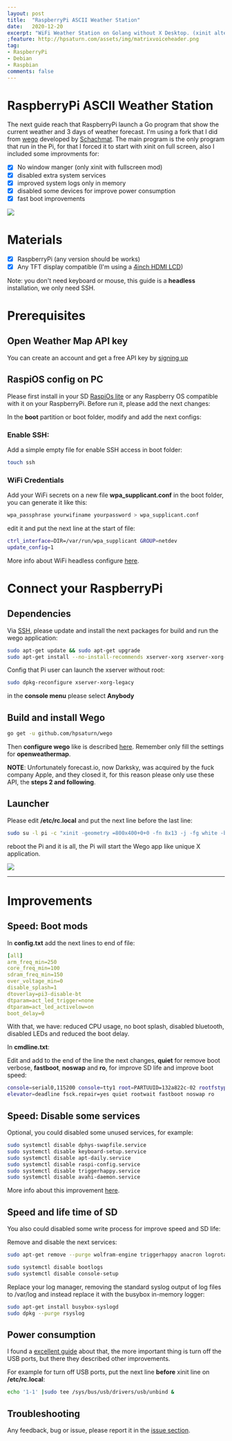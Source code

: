 ```yaml
---
layout: post
title:  "RaspberryPi ASCII Weather Station"
date:   2020-12-20
excerpt: "WiFi Weather Station on Golang without X Desktop. (xinit alternative)"
;feature: http://hpsaturn.com/assets/img/matrixvoiceheader.png
tag:
- RaspberryPi
- Debian
- Raspbian
comments: false
---
```


# RaspberryPi ASCII Weather Station

The next guide reach that RaspberryPi launch a Go program that show the current weather and 3 days of weather forecast. I'm using a fork that I did from [wego](https://github.com/hpsaturn/wego) developed by [Schachmat](https://github.com/schachmat). The main program is the only program that run in the Pi, for that I forced it to start with xinit on full screen, also I included some improvments for:

- [x] No window manger (only xinit with fullscreen mod)
- [x] disabled extra system services
- [x] improved system logs only in memory
- [x] disabled some devices for improve power consumption
- [x] fast boot improvements

<a href="" target="_blank"><img src="{{ site.url }}/assets/img/ascii_weather_station.jpg" align="center"></a>

# Materials

- [x] RaspberryPi (any version should be works)
- [x] Any TFT display compatible (I'm using a [4inch HDMI LCD](https://www.waveshare.com/wiki/4inch_HDMI_LCD_(H)))

Note: you don't need keyboard or mouse, this guide is a **headless** installation, we only need SSH.

# Prerequisites

## Open Weather Map API key

You can create an account and get a free API key by [signing up](https://home.openweathermap.org/users/sign_up)

## RaspiOS config on PC

Please first install in your SD [RaspiOs lite](https://www.raspberrypi.org/software/operating-systems/) or any Raspberry OS compatible with it on your RaspberryPi. Before run it, please add the next changes:

In the **boot** partition or boot folder, modify and add the next configs:

### Enable SSH:

Add a simple empty file for enable SSH access in boot folder:

```bash
touch ssh
``` 

### WiFi Credentials

Add your WiFi secrets on a new file **wpa_supplicant.conf** in the boot folder, you can generate it like this:

```bash
wpa_passphrase yourwifiname yourpassword > wpa_supplicant.conf
```

edit it and put the next line at the start of file:

```bash
ctrl_interface=DIR=/var/run/wpa_supplicant GROUP=netdev
update_config=1
``` 

More info about WiFi headless configure [here](https://www.raspberrypi.org/documentation/configuration/wireless/headless.md).


# Connect your RaspberryPi 

## Dependencies

Via [SSH](https://www.raspberrypi.org/documentation/remote-access/ssh/unix.md), please update and install the next packages for build and run the wego application:

```bash
sudo apt-get update && sudo apt-get upgrade
sudo apt-get install --no-install-recommends xserver-xorg xserver-xorg-legacy xinit xterm golang build-essential git
```

Config that Pi user can launch the xserver without root:

```bash
sudo dpkg-reconfigure xserver-xorg-legacy
```

in the **console menu** please select **Anybody**

## Build and install Wego

```bash
go get -u github.com/hpsaturn/wego
```

Then **configure wego** like is described [here](https://github.com/hpsaturn/wego?organization=hpsaturn&organization=hpsaturn#setup). Remember only fill the settings for **openweathermap**.

**NOTE**: Unfortunately forecast.io, now Darksky, was acquired by the fuck company Apple, and they closed it, for this reason please only use these API, the **steps 2 and following**.


## Launcher

Please edit **/etc/rc.local** and put the next line before the last line:

```bash
sudo su -l pi -c "xinit -geometry =800x400+0+0 -fn 8x13 -j -fg white -bg black /home/pi/go/bin/wego -- -nocursor" &
```

reboot the Pi and it is all, the Pi will start the Wego app like unique X application.


<a href="" target="_blank"><img src="{{ site.url }}/assets/img/ascii_weather_station.gif" align="center"></a>

---

# Improvements

## Speed: Boot mods

In **config.txt** add the next lines to end of file:

```yml
[all]
arm_freq_min=250
core_freq_min=100
sdram_freq_min=150
over_voltage_min=0
disable_splash=1
dtoverlay=pi3-disable-bt
dtparam=act_led_trigger=none
dtparam=act_led_activelow=on
boot_delay=0
```
With that, we have: reduced CPU usage, no boot splash, disabled bluetooth, disabled LEDs and reduced the boot delay. 


In **cmdline.txt**:

Edit and add to the end of the line the next changes, **quiet** for remove boot verbose, **fastboot**, **noswap** and **ro**, for improve SD life and improve boot speed:

```bash
console=serial0,115200 console=tty1 root=PARTUUID=132a822c-02 rootfstype=ext4
elevator=deadline fsck.repair=yes quiet rootwait fastboot noswap ro
```

## Speed: Disable some services

Optional, you could disabled some unused services, for example:

```bash
sudo systemctl disable dphys-swapfile.service
sudo systemctl disable keyboard-setup.service
sudo systemctl disable apt-daily.service
sudo systemctl disable raspi-config.service
sudo systemctl disable triggerhappy.service
sudo systemctl disable avahi-daemon.service
```

More info about this improvement [here](http://himeshp.blogspot.com/2018/08/fast-boot-with-raspberry-pi.html).


## Speed and life time of SD

You also could disabled some write process for improve speed and SD life:

Remove and disable the next services:

```bash
sudo apt-get remove --purge wolfram-engine triggerhappy anacron logrotate dphys-swapfile
```

```bash
sudo systemctl disable bootlogs
sudo systemctl disable console-setup
```

Replace your log manager, removing the standard syslog output of log files to /var/log and instead replace it with the busybox in-memory logger:

```bash
sudo apt-get install busybox-syslogd
sudo dpkg --purge rsyslog
```

## Power consumption

I found a [excellent guide](https://learn.pi-supply.com/make/how-to-save-power-on-your-raspberry-pi/) about that, the more important thing is turn off the USB ports, but there they described other improvements.

For example for turn off USB ports, put the next line **before** xinit line on **/etc/rc.local**:

```bash
echo '1-1' |sudo tee /sys/bus/usb/drivers/usb/unbind &
```

## Troubleshooting

Any feedback, bug or issue, please report it in the [issue section](https://github.com/hpsaturn/hpsaturn.github.io/issues).